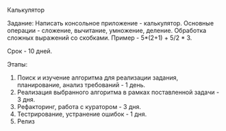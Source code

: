 Калькулятор 

Задание: 
Написать консольное приложение - калькулятор.
Основные операции - сложение, вычитание, умножение, деление.
Обработка сложных выражений со скобками. Пример - 5*(2+1) + 5/2 * 3.

Срок - 10 дней.

Этапы: 
1. Поиск и изучение алгоритма для реализации задания, планирование, анализ требований - 1 день.
2. Реализация выбранного алгоритма в рамках поставленной задачи - 3 дня.
3. Рефакторинг, работа с куратором - 3 дня.
4. Тестрирование, устранение ошибок - 1 дня.
5. Релиз


